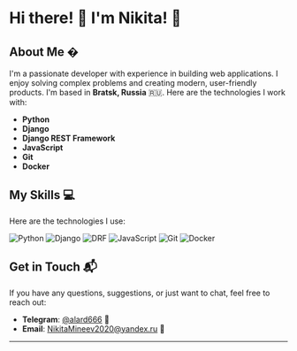 # Hi there! 👋 I'm Nikita! 🚀

## About Me �

I'm a passionate developer with experience in building web applications. I enjoy solving complex problems and creating modern, user-friendly products. I'm based in **Bratsk, Russia** 🇷🇺. Here are the technologies I work with:

- **Python** 
- **Django** 
- **Django REST Framework** 
- **JavaScript** 
- **Git** 
- **Docker** 

## My Skills 💻

Here are the technologies I use:

![Python](https://img.shields.io/badge/Python-3776AB?style=for-the-badge&logo=python&logoColor=white)
![Django](https://img.shields.io/badge/Django-092E20?style=for-the-badge&logo=django&logoColor=white)
![DRF](https://img.shields.io/badge/Django_REST-ff1709?style=for-the-badge&logo=django&logoColor=white)
![JavaScript](https://img.shields.io/badge/JavaScript-F7DF1E?style=for-the-badge&logo=javascript&logoColor=black)
![Git](https://img.shields.io/badge/Git-F05032?style=for-the-badge&logo=git&logoColor=white)
![Docker](https://img.shields.io/badge/Docker-2496ED?style=for-the-badge&logo=docker&logoColor=white)

## Get in Touch 📬

If you have any questions, suggestions, or just want to chat, feel free to reach out:

- **Telegram**: [@alard666](https://t.me/alard666) 📱
- **Email**: [NikitaMineev2020@yandex.ru](mailto:NikitaMineev2020@yandex.ru) 📧

---

